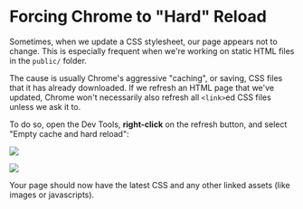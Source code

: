 # Forcing Chrome to "Hard" Reload

Sometimes, when we update a CSS stylesheet, our page appears not to change. This is especially frequent when we're working on static HTML files in the `public/` folder.

The cause is usually Chrome's aggressive "caching", or saving, CSS files that it has already downloaded. If we refresh an HTML page that we've updated, Chrome won't necessarily also refresh all `<link>`ed CSS files unless we ask it to.

To do so, open the Dev Tools, **right-click** on the refresh button, and select "Empty cache and hard reload":

![](/assets/hard-refresh-dev-tools.png.png)

![](/assets/hard-refresh-right-click-refresh.png.png)

Your page should now have the latest CSS and any other linked assets (like images or javascripts).
